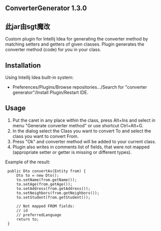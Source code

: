 ConverterGenerator 1.3.0
--------------------------
此jar由sgt魔改
--------------------------
Custom plugin for Intellij Idea for generating the converter method by matching setters and getters of given classes.
Plugin generates the converter method (code) for you in your class.

Installation
------------
Using Intellij Idea built-in system:
  - Preferences/Plugins/Browse repositories.../Search for "converter generator"/Install Plugin/Restart IDE.

Usage
------------
1. Put the caret in any place within the class, press Alt+Ins and select in menu "Generate converter method" or use shortcut Ctrl+Alt+G.
2. In the dialog select the Class you want to convert To and select the class you want to convert From.
3. Press "Ok" and converter method will be added to your current class.
4. Plugin also writes in comments list of fields, that were not mapped (appropriate setter or getter is missing or different types).

Example of the result:

     public Dto convertAs(Entity from) {
         Dto to = new Dto();
         to.setName(from.getName());
         to.setAge(from.getAge());
         to.setAddress(from.getAddress());
         to.setNeighbors(from.getNeighbors());
         to.setStudent(from.getStudent());

         // Not mapped FROM fields:
         // id
         // preferredLanguage
         return to;
     } 

